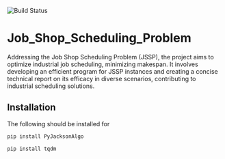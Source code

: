 ![Build Status](https://img.shields.io/github/actions/workflow/AristosDraga/Job_Shop_Scheduling_Problem/Job_Shop_Scheduling_Problem?branch=main)


# Job_Shop_Scheduling_Problem
Addressing the Job Shop Scheduling Problem (JSSP), the project aims to optimize industrial job scheduling, minimizing makespan. It involves developing an efficient program for JSSP instances and creating a concise technical report on its efficacy in diverse scenarios, contributing to industrial scheduling solutions.


## Installation
The following should be installed for 
```bash
pip install PyJacksonAlgo
```

```bash
pip install tqdm
```

